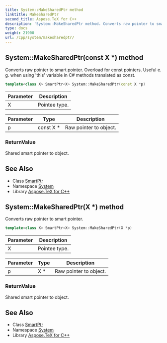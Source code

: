 ```yaml
---
title: System::MakeSharedPtr method
linktitle: MakeSharedPtr
second_title: Aspose.TeX for C++
description: 'System::MakeSharedPtr method. Converts raw pointer to smart pointer. Overload for const pointers. Useful e. g. when using ''this'' variable in C# methods translated as const in C++.'
type: docs
weight: 21900
url: /cpp/system/makesharedptr/
---
```

## System::MakeSharedPtr(const X *) method


Converts raw pointer to smart pointer. Overload for const pointers. Useful e. g. when using 'this' variable in C# methods translated as const.

```cpp
template<class X> SmartPtr<X> System::MakeSharedPtr(const X *p)
```


| Parameter | Description |
| --- | --- |
| X | Pointee type. |

| Parameter | Type | Description |
| --- | --- | --- |
| p | const X * | Raw pointer to object. |

### ReturnValue

Shared smart pointer to object.

## See Also

* Class [SmartPtr](../smartptr/)
* Namespace [System](../)
* Library [Aspose.TeX for C++](../../)
## System::MakeSharedPtr(X *) method


Converts raw pointer to smart pointer.

```cpp
template<class X> SmartPtr<X> System::MakeSharedPtr(X *p)
```


| Parameter | Description |
| --- | --- |
| X | Pointee type. |

| Parameter | Type | Description |
| --- | --- | --- |
| p | X * | Raw pointer to object. |

### ReturnValue

Shared smart pointer to object.

## See Also

* Class [SmartPtr](../smartptr/)
* Namespace [System](../)
* Library [Aspose.TeX for C++](../../)
